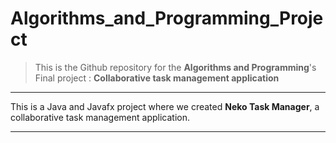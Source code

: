 # Algorithms_and_Programming_Project
> This is the Github repository for the **Algorithms and Programming**'s Final project : **Collaborative task management application**

___

This is a Java and Javafx project where we created **Neko Task Manager**, a collaborative task management application.<br>
___
<br>

